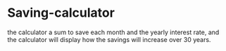 # Saving-calculator
 the calculator a sum to save each month and the yearly interest rate, and the calculator will display how the savings will increase over 30 years.

